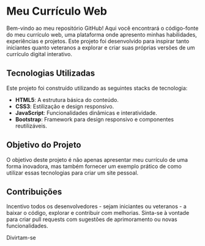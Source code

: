 # Meu Currículo Web

Bem-vindo ao meu repositório GitHub! Aqui você encontrará o código-fonte do meu currículo web, uma plataforma onde apresento minhas habilidades, experiências e projetos. Este projeto foi desenvolvido para inspirar tanto iniciantes quanto veteranos a explorar e criar suas próprias versões de um currículo digital interativo.

## Tecnologias Utilizadas

Este projeto foi construído utilizando as seguintes stacks de tecnologia:

- **HTML5**: A estrutura básica do conteúdo.
- **CSS3**: Estilização e design responsivo.
- **JavaScript**: Funcionalidades dinâmicas e interatividade.
- **Bootstrap**: Framework para design responsivo e componentes reutilizáveis.

## Objetivo do Projeto

O objetivo deste projeto é não apenas apresentar meu currículo de uma forma inovadora, mas também fornecer um exemplo prático de como utilizar essas tecnologias para criar um site pessoal. 
   

## Contribuições
Incentivo todos os desenvolvedores - sejam iniciantes ou veteranos - a baixar o código, explorar e contribuir com melhorias. Sinta-se à vontade para criar pull requests com sugestões de aprimoramento ou novas funcionalidades.

Divirtam-se
